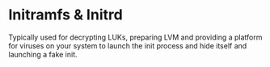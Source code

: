 # Initramfs & Initrd
Typically used for decrypting LUKs, preparing LVM and providing a platform for viruses on your system to launch the init process and hide itself and launching a fake init. 
